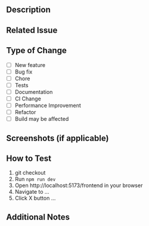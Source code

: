 ## Description
<!-- Provide a brief description of the changes introduced by this PR -->

## Related Issue
<!-- Link the issue on Trello or similar -->

## Type of Change

<!-- Check all that apply -->
- [ ] New feature
- [ ] Bug fix
- [ ] Chore
- [ ] Tests
- [ ] Documentation
- [ ] CI Change
- [ ] Performance Improvement
- [ ] Refactor
- [ ] Build may be affected

## Screenshots (if applicable)

## How to Test
<!-- Provide instructions on how to test this PR -->
<!-- Example: -->
1. git checkout <branch-name>
2. Run `npm run dev`
3. Open http://localhost:5173/frontend in your browser
4. Navigate to ...
5. Click X button ...

## Additional Notes
<!-- Any additional information that is important to this PR -->
<!-- For example, concerns, things to be aware of when reviewing, etc. -->
